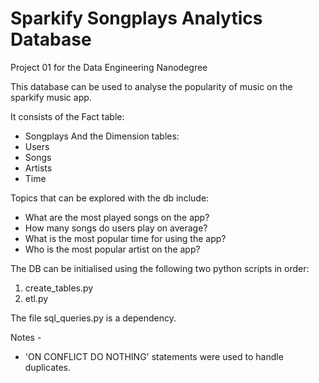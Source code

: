 # Sparkify Songplays Analytics Database

Project 01 for the Data Engineering Nanodegree

This database can be used to analyse the popularity of music on the sparkify music app.

It consists of the Fact table:
* Songplays
And the Dimension tables:
* Users
* Songs
* Artists
* Time

Topics that can be explored with the db include:
* What are the most played songs on the app?
* How many songs do users play on average?
* What is the most popular time for using the app?
* Who is the most popular artist on the app?


The DB can be initialised using the following two python scripts in order:
1. create_tables.py
2. etl.py

The file sql_queries.py is a dependency.


Notes -
* 'ON CONFLICT DO NOTHING' statements were used to handle duplicates.
